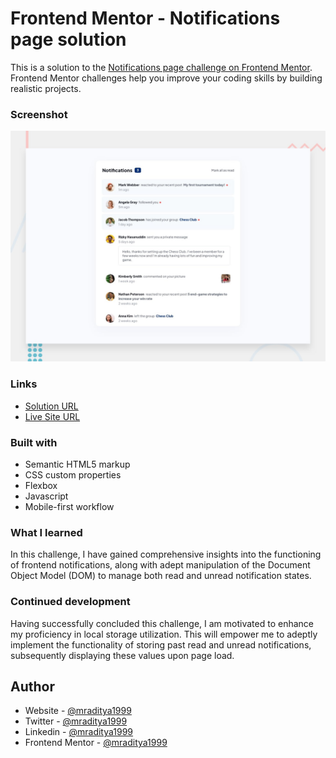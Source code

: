 # Frontend Mentor - Notifications page solution

This is a solution to the [Notifications page challenge on Frontend Mentor](https://www.frontendmentor.io/challenges/notifications-page-DqK5QAmKbC). Frontend Mentor challenges help you improve your coding skills by building realistic projects.

### Screenshot

[![Design preview for the Notifications page coding challenge](./design/desktop-preview.jpg)](https://fm-25-notifications-page.netlify.app)

### Links

- [Solution URL](https://www.frontendmentor.io/solutions/notifications-page-Zk-t5Qm8GV)
- [Live Site URL](https://fm-25-notifications-page.netlify.app)

### Built with

- Semantic HTML5 markup
- CSS custom properties
- Flexbox
- Javascript
- Mobile-first workflow

### What I learned

In this challenge, I have gained comprehensive insights into the functioning of frontend notifications, along with adept manipulation of the Document Object Model (DOM) to manage both read and unread notification states.

### Continued development

Having successfully concluded this challenge, I am motivated to enhance my proficiency in local storage utilization. This will empower me to adeptly implement the functionality of storing past read and unread notifications, subsequently displaying these values upon page load.

## Author

- Website - [@mraditya1999](https://www.adityayadav.live)
- Twitter - [@mraditya1999](https://twitter.com/mraditya1999)
- Linkedin - [@mraditya1999](https://www.linkedin.com/in/mraditya1999/)
- Frontend Mentor - [@mraditya1999](https://www.frontendmentor.io/profile/Aditya-oss-creator)
